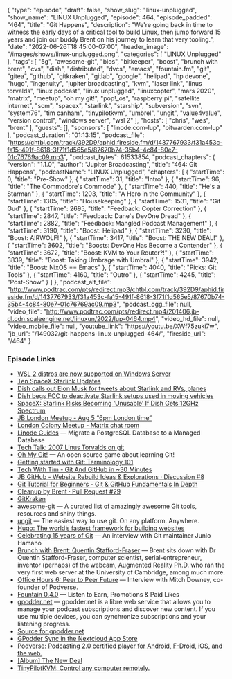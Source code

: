 {
  "type": "episode",
  "draft": false,
  "show_slug": "linux-unplugged",
  "show_name": "LINUX Unplugged",
  "episode": 464,
  "episode_padded": "464",
  "title": "Git Happens",
  "description": "We're going back in time to witness the early days of a critical tool to build Linux, then jump forward 15 years and join our buddy Brent on his journey to learn that very tooling.",
  "date": "2022-06-26T18:45:00-07:00",
  "header_image": "/images/shows/linux-unplugged.png",
  "categories": [
    "LINUX Unplugged"
  ],
  "tags": [
    "5g",
    "awesome-git",
    "bios",
    "bitkeeper",
    "boost",
    "brunch with brent",
    "cvs",
    "dish",
    "distributed",
    "dvcs",
    "emacs",
    "fountain.fm",
    "git",
    "gitea",
    "github",
    "gitkraken",
    "gitlab",
    "google",
    "helipad",
    "hp devone",
    "hugo",
    "ingenuity",
    "jupiter broadcasting",
    "kvm",
    "laser link",
    "linus torvalds",
    "linux podcast",
    "linux unplugged",
    "linuxcopter",
    "mars 2020",
    "matrix",
    "meetup",
    "oh my git!",
    "pop!_os",
    "raspberry pi",
    "satellite internet",
    "scm",
    "spacex",
    "starlink",
    "starship",
    "subversion",
    "svn",
    "system76",
    "tim canham",
    "tinypilotkvm",
    "umbrel",
    "ungit",
    "value4value",
    "version control",
    "windows server",
    "wsl 2"
  ],
  "hosts": [
    "chris",
    "wes",
    "brent"
  ],
  "guests": [],
  "sponsors": [
    "linode.com-lup",
    "bitwarden.com-lup"
  ],
  "podcast_duration": "01:13:15",
  "podcast_file": "https://chtbl.com/track/392D9/aphid.fireside.fm/d/1437767933/f31a453c-fa15-491f-8618-3f71f1d565e5/87670b74-35b4-4c84-80e7-01c76769ac09.mp3",
  "podcast_bytes": 61533854,
  "podcast_chapters": {
    "version": "1.1.0",
    "author": "Jupiter Broadcasting",
    "title": "464: Git Happens",
    "podcastName": "LINUX Unplugged",
    "chapters": [
      {
        "startTime": 0,
        "title": "Pre-Show"
      },
      {
        "startTime": 31,
        "title": "Intro"
      },
      {
        "startTime": 96,
        "title": "The Commodore's Commode"
      },
      {
        "startTime": 440,
        "title": "He's a Starman"
      },
      {
        "startTime": 1203,
        "title": "A Hero in the Community"
      },
      {
        "startTime": 1305,
        "title": "Housekeeping"
      },
      {
        "startTime": 1531,
        "title": "Git Gud"
      },
      {
        "startTime": 2695,
        "title": "Feedback: Copter Correction"
      },
      {
        "startTime": 2847,
        "title": "Feedback: Dane's DevOne Dread"
      },
      {
        "startTime": 2882,
        "title": "Feedback: Mangled Podcast Management"
      },
      {
        "startTime": 3190,
        "title": "Boost: Helipad"
      },
      {
        "startTime": 3230,
        "title": "Boost: AIRWOLF!"
      },
      {
        "startTime": 3417,
        "title": "Boost: THE NEW DEAL!"
      },
      {
        "startTime": 3602,
        "title": "Boosts: DevOne Has Become a Contender"
      },
      {
        "startTime": 3672,
        "title": "Boost: KVM to Your Router?!"
      },
      {
        "startTime": 3839,
        "title": "Boost: Taking Umbrage with Umbral"
      },
      {
        "startTime": 3942,
        "title": "Boost: NixOS == Emacs"
      },
      {
        "startTime": 4040,
        "title": "Picks: Git Tools"
      },
      {
        "startTime": 4160,
        "title": "Outro"
      },
      {
        "startTime": 4245,
        "title": "Post-Show"
      }
    ]
  },
  "podcast_alt_file": "http://www.podtrac.com/pts/redirect.mp3/chtbl.com/track/392D9/aphid.fireside.fm/d/1437767933/f31a453c-fa15-491f-8618-3f71f1d565e5/87670b74-35b4-4c84-80e7-01c76769ac09.mp3",
  "podcast_ogg_file": null,
  "video_file": "http://www.podtrac.com/pts/redirect.mp4/201406.jb-dl.cdn.scaleengine.net/linuxun/2022/lup-0464.mp4",
  "video_hd_file": null,
  "video_mobile_file": null,
  "youtube_link": "https://youtu.be/XWf75zuki7w",
  "jb_url": "/149032/git-happens-linux-unplugged-464/",
  "fireside_url": "/464"
}


### Episode Links

  * [WSL 2 distros are now supported on Windows Server](https://devblogs.microsoft.com/commandline/wsl-2-distros-are-now-supported-on-windows-server/ "WSL 2 distros are now supported on Windows Server")
  * [Ten SpaceX Starlink Updates](https://circleid.com/posts/20220620-ten-spacex-starlink-updates "Ten SpaceX Starlink Updates")
  * [Dish calls out Elon Musk for tweets about Starlink and RVs, planes](https://www.fiercewireless.com/tech/dish-calls-out-elon-musk-tweets-about-starlink-and-rvs-planes "Dish calls out Elon Musk for tweets about Starlink and RVs, planes")
  * [Dish begs FCC to deactivate Starlink setups used in moving vehicles](https://www.inputmag.com/culture/dish-fcc-complaint-spacex-starlink-satellite-dish-moving-vehicles "Dish begs FCC to deactivate Starlink setups used in moving vehicles")
  * [SpaceX: Starlink Risks Becoming ‘Unusable’ If Dish Gets 12GHz Spectrum](https://www.pcmag.com/news/spacex-starlink-risks-becoming-unusable-if-dish-gets-12ghz-spectrum?amp=true "SpaceX: Starlink Risks Becoming ‘Unusable’ If Dish Gets 12GHz Spectrum")
  * [JB London Meetup - Aug 5 “6pm London time”](https://www.meetup.com/jupiterbroadcasting/events/286056077/ "JB London Meetup - Aug 5 “6pm London time”")
  * [London Colony Meetup - Matrix chat room](https://matrix.to/#/!NLVupXfRhToUNmQwXw:jupiterbroadcasting.com?via=jupiterbroadcasting.com "London Colony Meetup - Matrix chat room")
  * [Linode Guides](https://www.linode.com/docs/products/databases/managed-databases/guides/postgresql-migrate/?utm_campaign=Doc%20%7C%20Migrate%20a%20PostgreSQL%20Database%20to%20a%20Managed%20Database&utm_medium=social&utm_source=twitter "Linode Guides") — Migrate a PostgreSQL Database to a Managed Database
  * [Tech Talk: 2007 Linus Torvalds on git](https://www.youtube.com/watch?v=4XpnKHJAok8 "Tech Talk: 2007 Linus Torvalds on git")
  * [Oh My Git!](https://ohmygit.org/ "Oh My Git!") — An open source game about learning Git!
  * [Getting started with Git: Terminology 101](https://opensource.com/article/19/2/git-terminology "Getting started with Git: Terminology 101")
  * [Tech With Tim - Git And GitHub in ~30 Minutes](https://www.youtube.com/watch?v=jG4Vs81kMlc "Tech With Tim - Git And GitHub in ~30 Minutes")
  * [JB GitHub - Website Rebuild Ideas & Explorations · Discussion #8](https://github.com/JupiterBroadcasting/jupiterbroadcasting.com/discussions/8 "JB GitHub - Website Rebuild Ideas & Explorations · Discussion #8")
  * [Git Tutorial for Beginners - Git & GitHub Fundamentals In Depth](https://www.youtube.com/watch?v=DVRQoVRzMIY "Git Tutorial for Beginners - Git & GitHub Fundamentals In Depth")
  * [Cleanup by Brent · Pull Request #29](https://github.com/StefanS-O/jupiterbroadcasting-hugo-mvp/pull/29 "Cleanup by Brent · Pull Request #29")
  * [GitKraken](https://flathub.org/apps/details/com.axosoft.GitKraken "GitKraken")
  * [awesome-git](https://github.com/dictcp/awesome-git "awesome-git") — A curated list of amazingly awesome Git tools, resources and shiny things.
  * [ungit](https://github.com/FredrikNoren/ungit "ungit") — The easiest way to use git. On any platform. Anywhere.
  * [Hugo: The world’s fastest framework for building websites](https://gohugo.io/ "Hugo: The world’s fastest framework for building websites")
  * [Celebrating 15 years of Git](https://github.blog/2020-04-07-celebrating-15-years-of-git-an-interview-with-git-maintainer-junio-hamano/ "Celebrating 15 years of Git") — An interview with Git maintainer Junio Hamano
  * [Brunch with Brent: Quentin Stafford-Fraser](https://extras.show/86 "Brunch with Brent: Quentin Stafford-Fraser") — Brent sits down with Dr Quentin Stafford-Fraser, computer scientist, serial-entrepreneur, inventor (perhaps) of the webcam, Augmented Reality Ph.D. who ran the very first web server at the University of Cambridge, among much more.
  * [Office Hours 6: Peer to Peer Future](https://www.officehours.hair/6 "Office Hours 6: Peer to Peer Future") — Interview with Mitch Downey, co-founder of Podverse.
  * [Fountain 0.4.0](http://fountain.fm "Fountain 0.4.0") — Listen to Earn, Promotions & Paid Likes
  * [gpodder.net](http://gpodder.net "gpodder.net") — gpodder.net is a libre web service that allows you to manage your podcast subscriptions and discover new content. If you use multiple devices, you can synchronize subscriptions and your listening progress.
  * [Source for gpodder.net](https://github.com/gpodder/mygpo "Source for gpodder.net")
  * [GPodder Sync in the Nextcloud App Store](https://apps.nextcloud.com/apps/gpoddersync "GPodder Sync in the Nextcloud App Store")
  * [Podverse: Podcasting 2.0 certified player for Android, F-Droid, iOS, and the web.](https://podverse.fm/ "Podverse: Podcasting 2.0 certified player for Android, F-Droid, iOS, and the web.")
  * [[Album] The New Deal](https://thenewdealband.bandcamp.com/album/the-new-deal "\[Album\] The New Deal")
  * [TinyPilotKVM: Control any computer remotely.](https://tinypilotkvm.com/ "TinyPilotKVM:  Control any computer remotely.")


